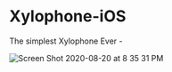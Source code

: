 # Xylophone-iOS

The simplest Xylophone Ever - 

![Screen Shot 2020-08-20 at 8 35 31 PM](https://user-images.githubusercontent.com/59319489/90899426-e633ad00-e395-11ea-8bc8-acdc01e97583.png)
